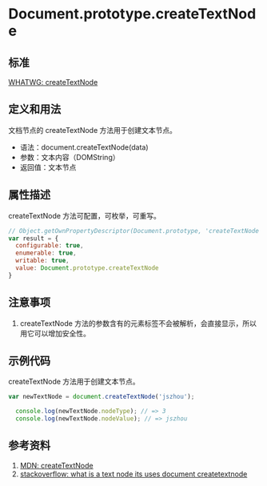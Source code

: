 # Document.prototype.createTextNode

## 标准
[WHATWG: createTextNode](https://dom.spec.whatwg.org/#dom-document-createtextnode)

## 定义和用法
文档节点的 createTextNode 方法用于创建文本节点。

- 语法：document.createTextNode(data)
- 参数：文本内容（DOMString）
- 返回值：文本节点

## 属性描述
createTextNode 方法可配置，可枚举，可重写。
```javascript
// Object.getOwnPropertyDescriptor(Document.prototype, 'createTextNode') 的结果如下：
var result = {
  configurable: true,
  enumerable: true,
  writable: true,
  value: Document.prototype.createTextNode
}
```
## 注意事项
1. createTextNode 方法的参数含有的元素标签不会被解析，会直接显示，所以用它可以增加安全性。

## 示例代码
createTextNode 方法用于创建文本节点。
```javascript
var newTextNode = document.createTextNode('jszhou');

  console.log(newTextNode.nodeType); // => 3
  console.log(newTextNode.nodeValue); // => jszhou
```

## 参考资料
1. [MDN: createTextNode](https://developer.mozilla.org/en-US/docs/Web/API/Document/createTextNode)
2. [stackoverflow: what is a text node its uses document createtextnode](http://stackoverflow.com/questions/17195868/what-is-a-text-node-its-uses-document-createtextnode)
